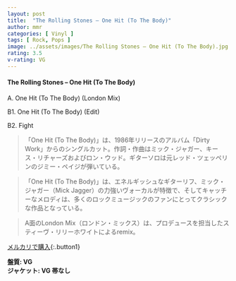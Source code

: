 ```yaml
---
layout: post
title:  "The Rolling Stones – One Hit (To The Body)"
author: mmr
categories: [ Vinyl ]
tags: [ Rock, Pops ]
image: ../assets/images/The Rolling Stones – One Hit (To The Body).jpg
rating: 3.5
v-rating: VG
---
```


#### The Rolling Stones – One Hit (To The Body)

A. One Hit (To The Body) (London Mix)

B1. One Hit (To The Body) (Edit)

B2. Fight

> 「One Hit (To The Body)」は、1986年リリースのアルバム「Dirty Work」からのシングルカット。作詞・作曲はミック・ジャガー、キース・リチャーズおよびロン・ウッド。ギターソロは元レッド・ツェッペリンのジミー・ペイジが弾いている。

> 「One Hit (To The Body)」は、エネルギッシュなギターリフ、ミック・ジャガー（Mick Jagger）の力強いヴォーカルが特徴で、そしてキャッチーなメロディは、多くのロックミュージックのファンにとってクラシックな作品となっている。

> A面のLondon Mix（ロンドン・ミックス）は、プロデュースを担当したスティーヴ・リリーホワイトによるremix。

[メルカリで購入](https://jp.mercari.com/item/m20361056204){:.button1}

<div class="mt-4 mb-4 d-flex align-items-center">
<strong class="mr-1">盤質: VG</strong>
</div>
<div class="mt-4 mb-4 d-flex align-items-center">
<strong class="mr-1">ジャケット: VG 帯なし</strong>
</div>
